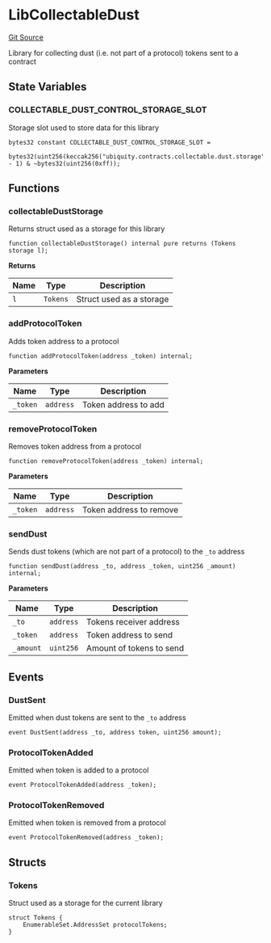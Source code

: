 # LibCollectableDust
[Git Source](https://github.com/ubiquity/ubiquity-dollar/blob/3afad00be7859c9d95a7c7cf9fbaa311b4110995/src/dollar/libraries/LibCollectableDust.sol)

Library for collecting dust (i.e. not part of a protocol) tokens sent to a contract


## State Variables
### COLLECTABLE_DUST_CONTROL_STORAGE_SLOT
Storage slot used to store data for this library


```solidity
bytes32 constant COLLECTABLE_DUST_CONTROL_STORAGE_SLOT =
    bytes32(uint256(keccak256("ubiquity.contracts.collectable.dust.storage")) - 1) & ~bytes32(uint256(0xff));
```


## Functions
### collectableDustStorage

Returns struct used as a storage for this library


```solidity
function collectableDustStorage() internal pure returns (Tokens storage l);
```
**Returns**

|Name|Type|Description|
|----|----|-----------|
|`l`|`Tokens`|Struct used as a storage|


### addProtocolToken

Adds token address to a protocol


```solidity
function addProtocolToken(address _token) internal;
```
**Parameters**

|Name|Type|Description|
|----|----|-----------|
|`_token`|`address`|Token address to add|


### removeProtocolToken

Removes token address from a protocol


```solidity
function removeProtocolToken(address _token) internal;
```
**Parameters**

|Name|Type|Description|
|----|----|-----------|
|`_token`|`address`|Token address to remove|


### sendDust

Sends dust tokens (which are not part of a protocol) to the `_to` address


```solidity
function sendDust(address _to, address _token, uint256 _amount) internal;
```
**Parameters**

|Name|Type|Description|
|----|----|-----------|
|`_to`|`address`|Tokens receiver address|
|`_token`|`address`|Token address to send|
|`_amount`|`uint256`|Amount of tokens to send|


## Events
### DustSent
Emitted when dust tokens are sent to the `_to` address


```solidity
event DustSent(address _to, address token, uint256 amount);
```

### ProtocolTokenAdded
Emitted when token is added to a protocol


```solidity
event ProtocolTokenAdded(address _token);
```

### ProtocolTokenRemoved
Emitted when token is removed from a protocol


```solidity
event ProtocolTokenRemoved(address _token);
```

## Structs
### Tokens
Struct used as a storage for the current library


```solidity
struct Tokens {
    EnumerableSet.AddressSet protocolTokens;
}
```

